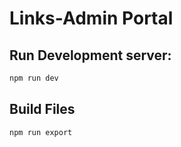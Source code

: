 # Links-Admin Portal

## Run Development server:

```bash
npm run dev
```

## Build Files

```bash
npm run export
```
